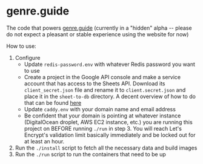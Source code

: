 # genre.guide
The code that powers [genre.guide](https://genre.guide) (currently in a "hidden" alpha -- please do not expect a pleasant or stable experience using the website for now)


How to use:
1. Configure
    * Update `redis-password.env` with whatever Redis password you want to use
    * Create a project in the Google API console and make a service account that has access to the Sheets API. Download its `client_secret.json` file and rename it to `client.secret.json` and place it in the `sheet-to-db` directory. A decent overview of how to do that can be found [here](https://www.youtube.com/watch?v=vISRn5qFrkM)
    * Update `caddy.env` with your domain name and email address
    * Be confident that your domain is pointing at whatever instance (DigitalOcean droplet, AWS EC2 instance, etc.) you are running this project on BEFORE running `./run` in step 3. You will reach Let's Encrypt's validation limit basically immediately and be locked out for at least an hour.
2. Run the `./install` script to fetch all the necessary data and build images
3. Run the `./run` script to run the containers that need to be up
